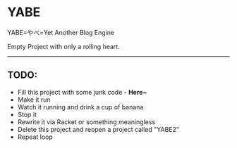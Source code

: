 # YABE
YABE=やべ=Yet Another Blog Engine

Empty Project with only a rolling heart.

----------------------------------------

## TODO:
* Fill this project with some junk code  -  **Here~**
* Make it run
* Watch it running and drink a cup of banana
* Stop it
* Rewrite it via Racket or something meaningless
* Delete this project and reopen a project called "YABE2"
* Repeat loop
